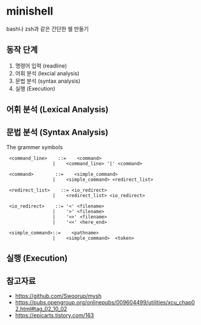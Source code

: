 # minishell

bash나 zsh과 같은 간단한 쉘 만들기

## 동작 단계

1. 명령어 입력 (readline)
2. 어휘 분석 (lexcial analysis)
3. 문법 분석 (syntax analysis)
4. 실행 (Execution)

## 어휘 분석 (Lexical Analysis)

## 문법 분석 (Syntax Analysis)

The grammer symbols
```
 <command_line>    ::=    <command>
                 |    <command_line> '|' <command>
 
 <command>        ::=    <simple_command>
                 |    <simple_command> <redirect_list>
 
 <redirect_list>    ::= <io_redirect>
                 |    <redirect_list> <io_redirect>
 
 <io_redirect>    ::= '<' <filename>
                 |    '>' <filename>
                 |    '>>' <filename>
                 |    '<<' <here_end>
                             
 <simple_command>::=    <pathname>
                 |    <simple_command>  <token>
```

## 실행 (Execution)

## 참고자료

- https://github.com/Swoorup/mysh
- https://pubs.opengroup.org/onlinepubs/009604499/utilities/xcu_chap02.html#tag_02_10_02
- https://epicarts.tistory.com/163